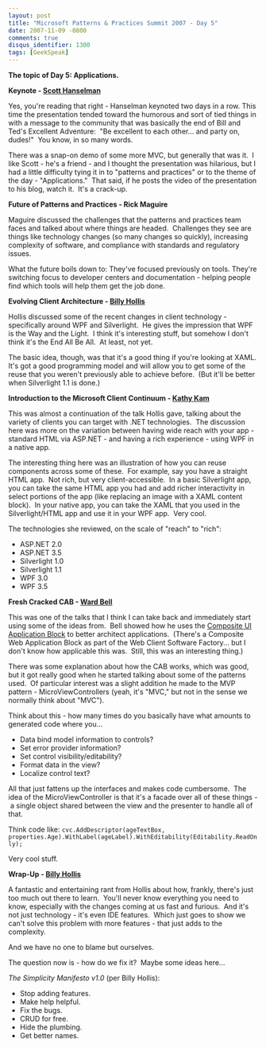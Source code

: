 ```yaml
---
layout: post
title: "Microsoft Patterns & Practices Summit 2007 - Day 5"
date: 2007-11-09 -0800
comments: true
disqus_identifier: 1300
tags: [GeekSpeak]
---
```

<!--markdownlint-disable MD036 -->
**The topic of Day 5: Applications.**

**Keynote - [Scott Hanselman](http://www.computerzen.com)**

Yes, you're reading that right - Hanselman keynoted two days in a row.
This time the presentation tended toward the humorous and sort of tied
things in with a message to the community that was basically the end of
Bill and Ted's Excellent Adventure:  "Be excellent to each other... and
party on, dudes!"  You know, in so many words.

There was a snap-on demo of some more MVC, but generally that was it.  I
like Scott - he's a friend - and I thought the presentation was
hilarious, but I had a little difficulty tying it in to "patterns and
practices" or to the theme of the day - "Applications."  That said, if
he posts the video of the presentation to his blog, watch it.  It's a
crack-up.

**Future of Patterns and Practices - Rick Maguire**

Maguire discussed the challenges that the patterns and practices team
faces and talked about where things are headed.  Challenges they see are
things like technology changes (so many changes so quickly), increasing
complexity of software, and compliance with standards and regulatory
issues.

What the future boils down to: They've focused previously on tools.
They're switching focus to developer centers and documentation - helping
people find which tools will help them get the job done.

**Evolving Client Architecture - [Billy
Hollis](http://www.dotnetmasters.com/)**

Hollis discussed some of the recent changes in client technology -
specifically around WPF and Silverlight.  He gives the impression that
WPF is the Way and the Light.  I think it's interesting stuff, but
somehow I don't think it's the End All Be All.  At least, not yet.

The basic idea, though, was that it's a good thing if you're looking at
XAML.  It's got a good programming model and will allow you to get some
of the reuse that you weren't previously able to achieve before.  (But
it'll be better when Silverlight 1.1 is done.)

**Introduction to the Microsoft Client Continuum - [Kathy
Kam](http://blogs.msdn.com/kathykam)**

This was almost a continuation of the talk Hollis gave, talking about
the variety of clients you can target with .NET technologies.  The
discussion here was more on the variation between having wide reach with
your app - standard HTML via ASP.NET - and having a rich experience -
using WPF in a native app.

The interesting thing here was an illustration of how you can reuse
components across some of these.  For example, say you have a straight
HTML app.  Not rich, but very client-accessible.  In a basic Silverlight
app, you can take the same HTML app you had and add richer interactivity
in select portions of the app (like replacing an image with a XAML
content block).  In your native app, you can take the XAML that you used
in the Silverlight/HTML app and use it in your WPF app.  Very cool.

The technologies she reviewed, on the scale of "reach" to "rich":

- ASP.NET 2.0
- ASP.NET 3.5
- Silverlight 1.0
- Silverlight 1.1
- WPF 3.0
- WPF 3.5

**Fresh Cracked CAB - [Ward
Bell](http://www.neverindoubtnet.blogspot.com)**

This was one of the talks that I think I can take back and immediately
start using some of the ideas from.  Bell showed how he uses the
[Composite UI Application
Block](http://msdn2.microsoft.com/en-us/library/aa480450.aspx) to better
architect applications.  (There's a Composite Web Application Block as
part of the Web Client Software Factory... but I don't know how
applicable this was.  Still, this was an interesting thing.)

There was some explanation about how the CAB works, which was good, but
it got really good when he started talking about some of the patterns
used.  Of particular interest was a slight addition he made to the MVP
pattern - MicroViewControllers (yeah, it's "MVC," but not in the sense
we normally think about "MVC").

Think about this - how many times do you basically have what amounts to
generated code where you...

- Data bind model information to controls?
- Set error provider information?
- Set control visibility/editability?
- Format data in the view?
- Localize control text?

All that just fattens up the interfaces and makes code cumbersome.  The
idea of the MicroViewController is that it's a facade over all of these
things - a single object shared between the view and the presenter to
handle all of that.

Think code like:
`cvc.AddDescriptor(ageTextBox, properties.Age).WithLabel(ageLabel).WithEditability(Editability.ReadOnly);`

Very cool stuff.

**Wrap-Up - [Billy Hollis](http://www.dotnetmasters.com/)**

A fantastic and entertaining rant from Hollis about how, frankly,
there's just too much out there to learn.  You'll never know everything
you need to know, especially with the changes coming at us fast and
furious.  And it's not just technology - it's even IDE features.  Which
just goes to show we can't solve this problem with more features - that
just adds to the complexity.

And we have no one to blame but ourselves.

The question now is - how do we fix it?  Maybe some ideas here...

*The Simplicity Manifesto v1.0* (per Billy Hollis):

- Stop adding features.
- Make help helpful.
- Fix the bugs.
- CRUD for free.
- Hide the plumbing.
- Get better names.

